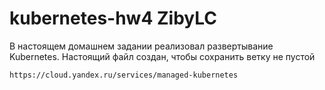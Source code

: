 # kubernetes-hw4 ZibyLC
В настоящем домашнем задании реализовал развертывание Kubernetes. Настоящий файл создан, чтобы сохранить ветку не пустой

```commandline
https://cloud.yandex.ru/services/managed-kubernetes
```